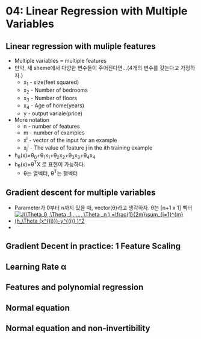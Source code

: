 # 04: Linear Regression with Multiple Variables

## Linear regression with muliple features
- Multiple variables = multiple features
- 만약, 새 sheme에서 다양한 변수들이 주어진다면...(4개의 변수를 갖는다고 가정하자.)
    - x<sub>1</sub> - size(feet squared)
    - x<sub>2</sub> - Number of bedrooms
    - x<sub>3</sub> - Number of floors
    - x<sub>4</sub> - Age of home(years)
    - y - output variale(price)
- More notation
    - n - number of features
    - m - number of examples
    - x<sup>i</sup> - vector of the input for an example
    - x<sub>j</sub><sup>i</sup> - The value of feature j in the *i*th training example
- h<sub>&theta;</sub>(x)=&theta;<sub>0</sub>+&theta;<sub>1</sub>x<sub>1</sub>+&theta;<sub>2</sub>x<sub>2</sub>+&theta;<sub>3</sub>x<sub>3</sub>+&theta;<sub>4</sub>x<sub>4</sub>
- h<sub>&theta;</sub>(x)=&theta;<sup>T</sup>X 로 표현이 가능하다.
    - &theta;는 열벡터, &theta;<sup>T</sup>는 행벡터
## Gradient descent for multiple variables
- Parameter가 0부터 n까지 있을 때, vector(&theta;)라고 생각하자. &theta;는 [n+1 x 1] 벡터
- <a href="https://www.codecogs.com/eqnedit.php?latex=J(\Theta_0&space;,\Theta&space;_1&space;,&space;...,&space;\Theta&space;_n&space;)&space;=\frac{1}{2m}\sum_{i=1}^{m}(h_\Theta&space;(x^{(i)})-y^{(i)}&space;)^2" target="_blank"><img src="https://latex.codecogs.com/gif.latex?J(\Theta_0&space;,\Theta&space;_1&space;,&space;...,&space;\Theta&space;_n&space;)&space;=\frac{1}{2m}\sum_{i=1}^{m}(h_\Theta&space;(x^{(i)})-y^{(i)}&space;)^2" title="J(\Theta_0 ,\Theta _1 , ..., \Theta _n ) =\frac{1}{2m}\sum_{i=1}^{m}(h_\Theta (x^{(i)})-y^{(i)} )^2" /></a>
- 
## Gradient Decent in practice: 1 Feature Scaling

## Learning Rate &alpha;

## Features and polynomial regression

## Normal equation

## Normal equation and non-invertibility
